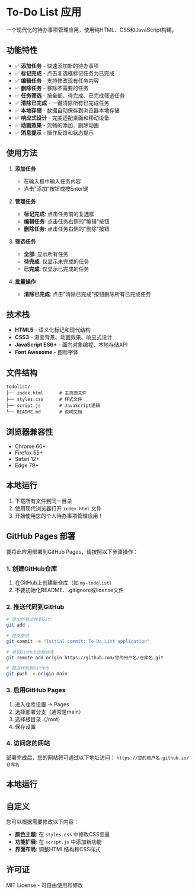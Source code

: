 # To-Do List 应用

一个现代化的待办事项管理应用，使用纯HTML、CSS和JavaScript构建。

## 功能特性

- ✅ **添加任务** - 快速添加新的待办事项
- ✅ **标记完成** - 点击复选框标记任务为已完成
- ✅ **编辑任务** - 支持修改现有任务内容
- ✅ **删除任务** - 移除不需要的任务
- ✅ **任务筛选** - 按全部、待完成、已完成筛选任务
- ✅ **清除已完成** - 一键清除所有已完成任务
- ✅ **本地存储** - 数据自动保存到浏览器本地存储
- ✅ **响应式设计** - 完美适配桌面和移动设备
- ✅ **动画效果** - 流畅的添加、删除动画
- ✅ **消息提示** - 操作反馈和状态提示

## 使用方法

1. **添加任务**
   - 在输入框中输入任务内容
   - 点击"添加"按钮或按Enter键

2. **管理任务**
   - **标记完成**: 点击任务前的复选框
   - **编辑任务**: 点击任务右侧的"编辑"按钮
   - **删除任务**: 点击任务右侧的"删除"按钮

3. **筛选任务**
   - **全部**: 显示所有任务
   - **待完成**: 仅显示未完成的任务
   - **已完成**: 仅显示已完成的任务

4. **批量操作**
   - **清除已完成**: 点击"清除已完成"按钮删除所有已完成任务

## 技术栈

- **HTML5** - 语义化标记和现代结构
- **CSS3** - 渐变背景、动画效果、响应式设计
- **JavaScript ES6+** - 面向对象编程、本地存储API
- **Font Awesome** - 图标字体

## 文件结构

```
todolist/
├── index.html      # 主页面文件
├── styles.css      # 样式文件
├── script.js       # JavaScript逻辑
└── README.md       # 说明文档
```

## 浏览器兼容性

- Chrome 60+
- Firefox 55+
- Safari 12+
- Edge 79+

## 本地运行

1. 下载所有文件到同一目录
2. 使用现代浏览器打开 `index.html` 文件
3. 开始使用您的个人待办事项管理应用！

## GitHub Pages 部署

要将此应用部署到GitHub Pages，请按照以下步骤操作：

### 1. 创建GitHub仓库
1. 在GitHub上创建新仓库（如 `my-todolist`）
2. 不要初始化README、.gitignore或license文件

### 2. 推送代码到GitHub
```bash
# 添加所有文件到Git
git add .

# 提交更改
git commit -m "Initial commit: To-Do List application"

# 添加GitHub远程仓库
git remote add origin https://github.com/您的用户名/仓库名.git

# 推送代码到GitHub
git push -u origin main
```

### 3. 启用GitHub Pages
1. 进入仓库设置 → Pages
2. 选择部署分支（通常是main）
3. 选择根目录（/root）
4. 保存设置

### 4. 访问您的网站
部署完成后，您的网站将可通过以下地址访问：
`https://您的用户名.github.io/仓库名`

## 本地运行

## 自定义

您可以根据需要修改以下内容：

- **颜色主题**: 在 `styles.css` 中修改CSS变量
- **功能扩展**: 在 `script.js` 中添加新功能
- **界面布局**: 调整HTML结构和CSS样式

## 许可证

MIT License - 可自由使用和修改